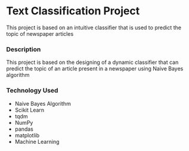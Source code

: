 # Text Classification Project
This project is based on an intuitive classifier that is used to predict the topic of newspaper articles

### Description
This project is based on the designing of a dynamic classifier that can predict the topic of an article present in a newspaper using Naive Bayes algorithm 

### Technology Used
* Naive Bayes Algorithm
* Scikit Learn
* tqdm
* NumPy
* pandas
* matplotlib
* Machine Learning
